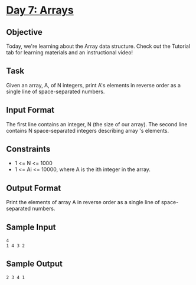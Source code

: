 # [Day 7: Arrays](https://www.hackerrank.com/challenges/30-arrays/problem)

## Objective 
Today, we're learning about the Array data structure. Check out the Tutorial tab for learning materials and an instructional video!

## Task 
Given an array, A, of N integers, print A's elements in reverse order as a single line of space-separated numbers.

## Input Format

The first line contains an integer, N (the size of our array). 
The second line contains N space-separated integers describing array 's elements.

## Constraints
* 1 <= N <= 1000
* 1 <= Ai <= 10000, where A is the ith integer in the array.

## Output Format

Print the elements of array A in reverse order as a single line of space-separated numbers.

## Sample Input
```
4
1 4 3 2
```

## Sample Output
```
2 3 4 1
```